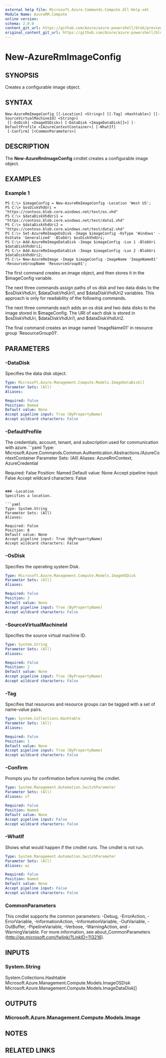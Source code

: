 ```yaml
---
external help file: Microsoft.Azure.Commands.Compute.dll-Help.xml
Module Name: AzureRM.Compute
online version:
schema: 2.0.0
content_git_url: https://github.com/Azure/azure-powershell/blob/preview/src/ResourceManager/Compute/Stack/Commands.Compute/help/New-AzureRmImageConfig.md
original_content_git_url: https://github.com/Azure/azure-powershell/blob/preview/src/ResourceManager/Compute/Stack/Commands.Compute/help/New-AzureRmImageConfig.md
---
```


# New-AzureRmImageConfig

## SYNOPSIS
Creates a configurable image object.

## SYNTAX

```
New-AzureRmImageConfig [[-Location] <String>] [[-Tag] <Hashtable>] [[-SourceVirtualMachineId] <String>]
 [[-OsDisk] <ImageOSDisk>] [-DataDisk <ImageDataDisk[]>] [-DefaultProfile <IAzureContextContainer>] [-WhatIf]
 [-Confirm] [<CommonParameters>]
```

## DESCRIPTION
The **New-AzureRmImageConfig** cmdlet creates a configurable image object.

## EXAMPLES

### Example 1
```
PS C:\> $imageConfig = New-AzureRmImageConfig -Location 'West US';
PS C:\> $osDiskVhdUri = "https://contoso.blob.core.windows.net/test/os.vhd"
PS C:\> $dataDiskVhdUri1 = "https://contoso.blob.core.windows.net/test/data1.vhd"
PS C:\> $dataDiskVhdUri2 = "https://contoso.blob.core.windows.net/test/data2.vhd"
PS C:\> Set-AzureRmImageOsDisk -Image $imageConfig -OsType 'Windows' -OsState 'Generalized' -BlobUri $osDiskVhdUri;
PS C:\> Add-AzureRmImageDataDisk -Image $imageConfig -Lun 1 -BlobUri $dataDiskVhdUri1;
PS C:\> Add-AzureRmImageDataDisk -Image $imageConfig -Lun 2 -BlobUri $dataDiskVhdUri2;
PS C:\> New-AzureRmImage -Image $imageConfig -ImageName 'ImageName01' -ResourceGroupName 'ResourceGroup01';
```

The first command creates an image object, and then stores it in the $imageConfig variable.

The next three commands assign paths of os disk and two data disks to the $osDiskVhdUri, $dataDiskVhdUri1, and $dataDiskVhdUri2 variables.
This approach is only for readability of the following commands.

The next three commands each adds an os disk and two data disks to the image stored in $imageConfig.
The URI of each disk is stored in $osDiskVhdUri, $dataDiskVhdUri1, and $dataDiskVhdUri2.

The final command creates an image named 'ImageName01' in resource group 'ResourceGroup01'.

## PARAMETERS

### -DataDisk
Specifies the data disk object.

```yaml
Type: Microsoft.Azure.Management.Compute.Models.ImageDataDisk[]
Parameter Sets: (All)
Aliases: 

Required: False
Position: Named
Default value: None
Accept pipeline input: True (ByPropertyName)
Accept wildcard characters: False
```

### -DefaultProfile
The credentials, account, tenant, and subscription used for communication with azure.```yaml
Type: Microsoft.Azure.Commands.Common.Authentication.Abstractions.IAzureContextContainer
Parameter Sets: (All)
Aliases: AzureRmContext, AzureCredential

Required: False
Position: Named
Default value: None
Accept pipeline input: False
Accept wildcard characters: False
```

### -Location
Specifies a location.

```yaml
Type: System.String
Parameter Sets: (All)
Aliases: 

Required: False
Position: 0
Default value: None
Accept pipeline input: True (ByPropertyName)
Accept wildcard characters: False
```

### -OsDisk
Specifies the operating system Disk.

```yaml
Type: Microsoft.Azure.Management.Compute.Models.ImageOSDisk
Parameter Sets: (All)
Aliases: 

Required: False
Position: 3
Default value: None
Accept pipeline input: True (ByPropertyName)
Accept wildcard characters: False
```

### -SourceVirtualMachineId
Specifies the source virtual machine ID.

```yaml
Type: System.String
Parameter Sets: (All)
Aliases: 

Required: False
Position: 2
Default value: None
Accept pipeline input: True (ByPropertyName)
Accept wildcard characters: False
```

### -Tag
Specifies that resources and resource groups can be tagged with a set of name-value pairs.

```yaml
Type: System.Collections.Hashtable
Parameter Sets: (All)
Aliases: 

Required: False
Position: 1
Default value: None
Accept pipeline input: True (ByPropertyName)
Accept wildcard characters: False
```

### -Confirm
Prompts you for confirmation before running the cmdlet.

```yaml
Type: System.Management.Automation.SwitchParameter
Parameter Sets: (All)
Aliases: cf

Required: False
Position: Named
Default value: None
Accept pipeline input: False
Accept wildcard characters: False
```

### -WhatIf
Shows what would happen if the cmdlet runs. The cmdlet is not run.

```yaml
Type: System.Management.Automation.SwitchParameter
Parameter Sets: (All)
Aliases: wi

Required: False
Position: Named
Default value: None
Accept pipeline input: False
Accept wildcard characters: False
```

### CommonParameters
This cmdlet supports the common parameters: -Debug, -ErrorAction, -ErrorVariable, -InformationAction, -InformationVariable, -OutVariable, -OutBuffer, -PipelineVariable, -Verbose, -WarningAction, and -WarningVariable. For more information, see about_CommonParameters (http://go.microsoft.com/fwlink/?LinkID=113216).

## INPUTS

### System.String
System.Collections.Hashtable
Microsoft.Azure.Management.Compute.Models.ImageOSDisk
Microsoft.Azure.Management.Compute.Models.ImageDataDisk[]

## OUTPUTS

### Microsoft.Azure.Management.Compute.Models.Image

## NOTES

## RELATED LINKS

